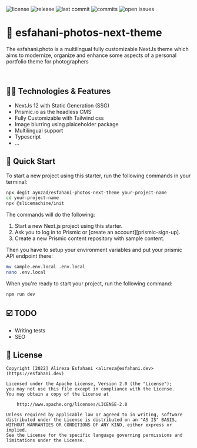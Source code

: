 <p align="left">
    <span><img src="https://badgen.net/badge/license/MIT/blue" alt="license"></span>
    <span><img src="https://badgen.net/github/releases/aynzad/esfahani-photos-next-theme" alt="release"></span>
    <span><img src="https://badgen.net/github/last-commit/aynzad/esfahani-photos-next-theme" alt="last commit"></span>
    <span><img src="https://badgen.net/github/commits/aynzad/esfahani-photos-next-theme" alt="commits"></span>
    <span><img src="https://badgen.net/github/open-issues/aynzad/esfahani-photos-next-theme" alt="open issues"></span>
</p>

# 🌆 esfahani-photos-next-theme

The esfahani.photo is a multilingual fully customizable NextJs theme which aims to modernize, organize and enhance some aspects of a personal portfolio theme for photographers

&nbsp;

## 🧞‍♂️ Technologies & Features

- NextJs 12 with Static Generation (SSG)
- Prismic.io as the headless CMS
- Fully Customizable with Tailwind css
- Image blurring using plaiceholder package
- Multilingual support
- Typescript
- ...

## 🚀 Quick Start

To start a new project using this starter, run the following commands in your terminal:

```sh
npx degit aynzad/esfahani-photos-next-theme your-project-name
cd your-project-name
npx @slicemachine/init
```

The commands will do the following:

1. Start a new Next.js project using this starter.
2. Ask you to log in to Prismic or [create an account][prismic-sign-up].
3. Create a new Prismic content repository with sample content.

Then you have to setup your environment variables and put your prismic API endpoint there:

```sh
mv sample.env.local .env.local
nano .env.local
```

When you're ready to start your project, run the following command:

```sh
npm run dev
```

## ☑️ TODO

- Writing tests
- SEO

## 📝 License

```
Copyright [2022] Alireza Esfahani <alireza@esfahani.dev> (https://esfahani.dev)

Licensed under the Apache License, Version 2.0 (the "License");
you may not use this file except in compliance with the License.
You may obtain a copy of the License at

    http://www.apache.org/licenses/LICENSE-2.0

Unless required by applicable law or agreed to in writing, software
distributed under the License is distributed on an "AS IS" BASIS,
WITHOUT WARRANTIES OR CONDITIONS OF ANY KIND, either express or implied.
See the License for the specific language governing permissions and
limitations under the License.
```
